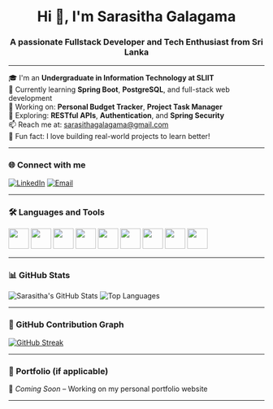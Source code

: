 <h1 align="center">Hi 👋, I'm Sarasitha Galagama</h1>
<h3 align="center">A passionate Fullstack Developer and Tech Enthusiast from Sri Lanka</h3>

---

🎓 I'm an **Undergraduate in Information Technology at SLIIT**  
🏫 Currently learning **Spring Boot**, **PostgreSQL**, and full-stack web development  
🔭 Working on: **Personal Budget Tracker**, **Project Task Manager**  
🌱 Exploring: **RESTful APIs**, **Authentication**, and **Spring Security**  
📫 Reach me at: sarasithagalagama@gmail.com  
🎯 Fun fact: I love building real-world projects to learn better!

---

### 🌐 Connect with me
[![LinkedIn](https://img.shields.io/badge/LinkedIn-blue?logo=linkedin&style=for-the-badge)](https://linkedin.com/in/sarasitha-galagama)
[![Email](https://img.shields.io/badge/Gmail-red?logo=gmail&style=for-the-badge)](mailto:sarasithagalagama@gmail.com)

---

### 🛠️ Languages and Tools

<p>
  <img src="https://cdn.jsdelivr.net/gh/devicons/devicon/icons/java/java-original.svg" width="40"/>
  <img src="https://cdn.jsdelivr.net/gh/devicons/devicon/icons/spring/spring-original.svg" width="40"/>
  <img src="https://cdn.jsdelivr.net/gh/devicons/devicon/icons/javascript/javascript-original.svg" width="40"/>
  <img src="https://cdn.jsdelivr.net/gh/devicons/devicon/icons/html5/html5-original.svg" width="40"/>
  <img src="https://cdn.jsdelivr.net/gh/devicons/devicon/icons/css3/css3-original.svg" width="40"/>
  <img src="https://cdn.jsdelivr.net/gh/devicons/devicon/icons/bootstrap/bootstrap-original.svg" width="40"/>
  <img src="https://cdn.jsdelivr.net/gh/devicons/devicon/icons/postgresql/postgresql-original.svg" width="40"/>
  <img src="https://cdn.jsdelivr.net/gh/devicons/devicon/icons/git/git-original.svg" width="40"/>
  <img src="https://cdn.jsdelivr.net/gh/devicons/devicon/icons/github/github-original.svg" width="40"/>
</p>

---

### 📊 GitHub Stats

![Sarasitha's GitHub Stats](https://github-readme-stats.vercel.app/api?username=sarasithagalagama&show_icons=true&theme=tokyonight&count_private=true)
![Top Languages](https://github-readme-stats.vercel.app/api/top-langs/?username=sarasithagalagama&layout=compact&theme=tokyonight)

---

### 📅 GitHub Contribution Graph
[![GitHub Streak](https://github-readme-streak-stats.herokuapp.com?user=sarasithagalagama&theme=tokyonight)](https://git.io/streak-stats)

---

### 🔗 Portfolio (if applicable)
🚧 *Coming Soon* – Working on my personal portfolio website

--- 